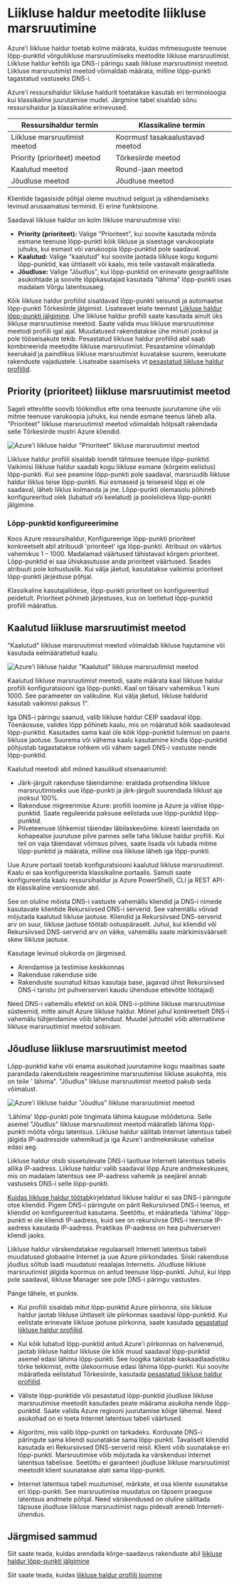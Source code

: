 <properties
    pageTitle="Liikluse haldur - liikluse marsruutimise meetodite | Microsoft Azure'i"
    description="See artikkel aitab teil mõista erinevate liikluse marsruutimise meetodid liikluse haldur"
    services="traffic-manager"
    documentationCenter=""
    authors="sdwheeler"
    manager="carmonm"
    editor=""
/>
<tags
    ms.service="traffic-manager"
    ms.devlang="na"
    ms.topic="article"
    ms.tgt_pltfrm="na"
    ms.workload="infrastructure-services"
    ms.date="10/11/2016"
    ms.author="sewhee"
/>

# <a name="traffic-manager-traffic-routing-methods"></a>Liikluse haldur meetodite liikluse marsruutimine

Azure'i liikluse haldur toetab kolme määrata, kuidas mitmesuguste teenuse lõpp-punktid võrguliikluse marsruutimiseks meetodite liikluse marsruutimist. Liikluse haldur kehtib iga DNS-i päringu saab liikluse marsruutimist meetod. Liikluse marsruutimist meetod võimaldab määrata, milline lõpp-punkti tagastatud vastuseks DNS-i.

Azure'i ressursihaldur liikluse haldurit toetatakse kasutab eri terminoloogia kui klassikaline juurutamise mudel. Järgmine tabel sisaldab sõnu ressursihaldur ja klassikaline erinevused.

| Ressursihaldur termin | Klassikaline termin |
|-----------------------|--------------|
| Liikluse marsruutimist meetod | Koormust tasakaalustavad meetod |
| Priority (prioriteet) meetod | Tõrkesiirde meetod |
| Kaalutud meetod | Round-jaan meetod |
| Jõudluse meetod | Jõudluse meetod |

Klientide tagasiside põhjal oleme muutnud selgust ja vähendamiseks levinud arusaamatusi terminid. Ei erine funktsioone.

Saadaval liikluse haldur on kolm liikluse marsruutimise viisi:

- **Priority (prioriteet):** Valige "Prioriteet", kui soovite kasutada mõnda esmane teenuse lõpp-punkti kõik liikluse ja sisestage varukoopiate juhuks, kui esmast või varukoopia lõpp-punktid pole saadaval.
- **Kaalutud:** Valige "kaalutud" kui soovite jaotada liikluse kogu kogumi lõpp-punktid, kas ühtlaselt või kaalu, mis teile vastavalt määratleda.
- **Jõudluse:** Valige "Jõudlus", kui lõpp-punktid on erinevate geograafiliste asukohtade ja soovite lõppkasutajad kasutada "lähima" lõpp-punkti osas madalam Võrgu latentsusaeg.

Kõik liikluse haldur profiilid sisaldavad lõpp-punkti seisundi ja automaatse lõpp-punkti Tõrkesiirde jälgimist. Lisateavet leiate teemast [Liikluse haldur lõpp-punkti jälgimine](traffic-manager-monitoring.md). Ühe liikluse haldur profiili saate kasutada ainult üks liikluse marsruutimise meetod. Saate valida muu liikluse marsruutimise meetodi profiili igal ajal. Muudatused rakendatakse ühe minuti jooksul ja pole tööseisakute tekib. Pesastatud liikluse haldur profiilid abil saab kombineerida meetodite liikluse marsruutimist. Pesastamine võimaldab keerukaid ja paindlikus liikluse marsruutimist kuvatakse suurem, keerukate rakenduste vajadustele. Lisateabe saamiseks vt [pesastatud liikluse haldur profiilid](traffic-manager-nested-profiles.md).

## <a name="priority-traffic-routing-method"></a>Priority (prioriteet) liikluse marsruutimist meetod

Sageli ettevõtte soovib töökindlus ette oma teenuste juurutamine ühe või mitme teenuse varukoopia juhuks, kui nende esmane teenus läheb alla. "Prioriteet" liikluse marsruutimist meetod võimaldab hõlpsalt rakendada selle Tõrkesiirde mustri Azure kliendid.

![Azure'i liikluse haldur "Prioriteet" liikluse marsruutimist meetod][1]

Liikluse haldur profiili sisaldab loendit tähtsuse teenuse lõpp-punktid. Vaikimisi liikluse haldur saadab kogu liikluse esmane (kõrgeim eelistus) lõpp-punkti. Kui see peamine lõpp-punkti pole saadaval, marsruudib liikluse haldur liiklus teise lõpp-punkti. Kui esmaseid ja teiseseid lõpp ei ole saadaval, läheb liiklus kolmanda ja jne. Lõpp-punkti olemasolu põhineb konfigureeritud olek (lubatud või keelatud) ja poolelioleva lõpp-punkti jälgimine.

### <a name="configuring-endpoints"></a>Lõpp-punktid konfigureerimine

Koos Azure ressursihaldur, Konfigureerige lõpp-punkti prioriteet konkreetselt abil atribuudi 'prioriteet' iga lõpp-punkti. Atribuut on väärtus vahemikus 1 – 1000. Madalamad väärtused tähistavad kõrgem prioriteet. Lõpp-punktid ei saa ühiskasutusse anda prioriteet väärtused. Seades atribuuti pole kohustuslik. Kui välja jäetud, kasutatakse vaikimisi prioriteet lõpp-punkti järjestuse põhjal.

Klassikaline kasutajaliidese, lõpp-punkti prioriteet on konfigureeritud peidetult. Prioriteet põhineb järjestuses, kus on loetletud lõpp-punktid profiili määratlus.

## <a name="weighted-traffic-routing-method"></a>Kaalutud liikluse marsruutimist meetod

"Kaalutud" liikluse marsruutimist meetod võimaldab liikluse hajutamine või kasutada eelmääratletud kaalu.

![Azure'i liikluse haldur "Kaalutud" liikluse marsruutimist meetod][2]

Kaalutud liikluse marsruutimist meetodi, saate määrata kaal liikluse haldur profiili konfiguratsiooni iga lõpp-punkti. Kaal on täisarv vahemikus 1 kuni 1000. See parameeter on valikuline. Kui välja jäetud, liikluse haldurid kasutab vaikimisi paksus 1".

Iga DNS-i päringu saanud, valib liikluse haldur CEIP saadaval lõpp. Tõenäosuse, valides lõpp põhineb kaalu, mis on määratud kõik saadaolevad lõpp-punktid. Kasutades sama kaal üle kõik lõpp-punktid tulemusi on paaris liikluse jaotuse. Suurema või vähema kaalu kasutamine kindla lõpp-punktid põhjustab tagastatakse rohkem või vähem sageli DNS-i vastuste nende lõpp-punktid.

Kaalutud meetodi abil mõned kasulikud stsenaariumid:

- Järk-järgult rakenduse täiendamine: eraldada protsendina liikluse marsruutimiseks uue lõpp-punkti ja järk-järgult suurendada liiklust aja jooksul 100%.
- Rakenduse migreerimise Azure: profiili loomine ja Azure ja välise lõpp-punktid. Saate reguleerida paksuse eelistada uue lõpp-punktid lõpp-punktid.
- Pilveteenuse lõhkemist täiendav läbilaskevõime: kiiresti laiendada on kohapealse juurutuse pilve pannes selle taha liikluse haldur profiili. Kui teil on vaja täiendavat võimsus pilves, saate lisada või lubada mitme lõpp-punktid ja määrata, milline osa liikluse läheb iga lõpp-punkti.

Uue Azure portaali toetab konfiguratsiooni kaalutud liikluse marsruutimist. Kaalu ei saa konfigureerida klassikaline portaalis. Samuti saate konfigureerida kaalu ressursihaldur ja Azure PowerShelli, CLI ja REST API-de klassikaline versioonide abil.

See on oluline mõista DNS-i vastuste vahemällu kliendid ja DNS-i nimede kasutavate klientide Rekursiivsed DNS-i serverid. See vahemällu võivad mõjutada kaalutud liikluse jaotuse. Kliendid ja Rekursiivsed DNS-serverid arv on suur, liikluse jaotuse töötab ootuspäraselt. Juhul, kui kliendid või Rekursiivsed DNS-serverid arv on väike, vahemällu saate märkimisväärselt skew liikluse jaotuse.

Kasutage levinud olukorda on järgmised.

- Arendamise ja testimise keskkonnas
- Rakenduse rakenduse side
- Rakenduste suunatud kitsas kasutaja base, jagavad ühist Rekursiivsed DNS-i taristu (nt puhverserveri kaudu ühenduse ettevõtte töötajad)

Need DNS-i vahemälu efektid on kõik DNS-i-põhine liikluse marsruutimise süsteemid, mitte ainult Azure liikluse haldur. Mõnel juhul konkreetselt DNS-i vahemälu tühjendamine võib lahendust. Muudel juhtudel võib alternatiivne liikluse marsruutimist meetod sobivam.

## <a name="performance-traffic-routing-method"></a>Jõudluse liikluse marsruutimist meetod

Lõpp-punktid kahe või enama asukohad juurutamine kogu maailmas saate parandada rakendustele reageerimine marsruutimise liikluse asukohta, mis on teile ' lähima". "Jõudlus" liikluse marsruutimist meetod pakub seda võimalust.

![Azure'i liikluse haldur "Jõudlus" liikluse marsruutimist meetod][3]

'Lähima' lõpp-punkti pole tingimata lähima kauguse mõõdetuna. Selle asemel "Jõudlus" liikluse marsruutimist meetod määratleb lähima lõpp-punkti mõõta võrgu latentsus. Liikluse haldur säilitab Internet latentsus tabeli jälgida IP-aadresside vahemikud ja iga Azure'i andmekeskuse vahelise edasi aeg.

Liikluse haldur otsib sissetulevate DNS-i taotluse Interneti latentsus tabelis allika IP-aadress. Liikluse haldur valib saadaval lõpp Azure andmekeskuses, mis on madalam latentsus see IP-aadress vahemik ja seejärel annab vastuseks DNS-i selle lõpp-punkti.

[Kuidas liikluse haldur töötab](traffic-manager-how-traffic-manager-works.md)kirjeldatud liikluse haldur ei saa DNS-i päringute otse kliendid. Pigem DNS-i päringute on pärit Rekursiivsed DNS-i teenus, et kliendid on konfigureeritud kasutama. Seetõttu, et määratleda 'lähima' lõpp-punkti ei ole kliendi IP-aadress, kuid see on rekursiivse DNS-i teenuse IP-aadress kasutada IP-aadress. Praktikas IP-aadress on hea puhverserveri kliendi jaoks.

Liikluse haldur värskendatakse regulaarselt Interneti latentsus tabeli muudatused globaalne Internet ja uue Azure piirkondades. Siiski rakenduse jõudlus sõltub laadi muudatusi reaalajas Internetis. Jõudluse liikluse marsruutimist jälgida koormus on antud teenuse lõpp-punkti. Juhul, kui lõpp pole saadaval, liikluse Manager see pole DNS-i päringu vastustes.

Pange tähele, et punkte.

- Kui profiili sisaldab mitut lõpp-punktid Azure piirkonna, siis liikluse haldur jaotab liikluse ühtlaselt üle piirkonnas saadaval lõpp-punktid. Kui eelistate erinevate liikluse jaotuse piirkonna, saate kasutada [pesastatud liikluse haldur profiilid](traffic-manager-nested-profiles.md).

- Kui kõik lubatud lõpp-punktid antud Azure'i piirkonnas on halvenenud, jaotab liikluse haldur liikluse üle kõik muud saadaval lõpp-punktid asemel edasi lähima lõpp-punkti. See loogika takistab kaskaadlaadistiku tõrke tekkimist, mitte ülekoormuse edasi lähima lõpp-punkti. Kui soovite määratleda eelistatud Tõrkesiirde, kasutada [pesastatud liikluse haldur profiilid](traffic-manager-nested-profiles.md).

- Väliste lõpp-punktide või pesastatud lõpp-punktid jõudluse liikluse marsruutimise meetodit kasutades peate määrama asukoha nende lõpp-punktid. Saate valida Azure regiooni juurutamise kõige lähemal. Need asukohad on ei toeta Internet latentsus tabeli väärtused.

- Algoritmi, mis valib lõpp-punkti on tarkadeks. Korduvate DNS-i päringute sama kliendi suunatakse sama lõpp-punkti. Tavaliselt kliendid kasutada eri Rekursiivsed DNS-serverid reisil. Klient võib suunatakse eri lõpp-punkti. Marsruutimise võib mõjutada ka värskendusi Internet latentsus tabelisse. Seetõttu ei garanteeri jõudluse liikluse marsruutimist meetodit klient suunatakse alati sama lõpp-punkti.

- Internet latentsus tabeli muutumisel, märkate, et osa kliente suunatakse eri lõpp-punkti. See marsruutimise muudatus on täpsem praeguse latentsus andmete põhjal. Need värskendused on oluline säilitada täpsuse jõudluse liikluse marsruutimist nagu pidevalt areneb Interneti-ühendus.

## <a name="next-steps"></a>Järgmised sammud

Siit saate teada, kuidas arendada kõrge-saadavus rakenduste abil [liikluse haldur lõpp-punkti jälgimine](traffic-manager-monitoring.md)

Siit saate teada, kuidas [liikluse haldur profiili loomine](traffic-manager-manage-profiles.md)

<!--Image references-->
[1]: ./media/traffic-manager-routing-methods/priority.png
[2]: ./media/traffic-manager-routing-methods/weighted.png
[3]: ./media/traffic-manager-routing-methods/performance.png
